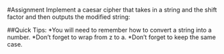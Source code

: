 #Assignment
Implement a caesar cipher that takes in a string and the shift factor and then outputs the modified string:

##Quick Tips:
*You will need to remember how to convert a string into a number.
*Don’t forget to wrap from z to a.
*Don’t forget to keep the same case.